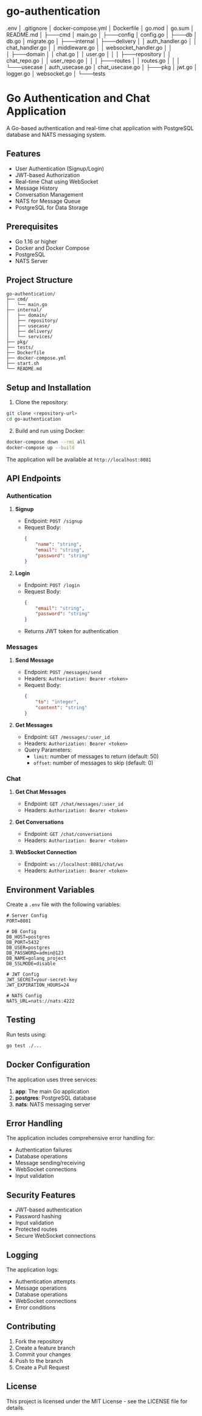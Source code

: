 # go-authentication
 .env
│   .gitignore
│   docker-compose.yml
│   Dockerfile
│   go.mod
│   go.sum
│   README.md
│
├───cmd
│       main.go
│
├───config
│       config.go
│
├───db
│       db.go
│       migrate.go
│
├───internal
│   ├───delivery
│   │       auth_handler.go
│   │       chat_handler.go
│   │       middleware.go
│   │       websocket_handler.go
│   │       
│   ├───domain
│   │       chat.go
│   │       user.go
│   │
│   ├───repository
│   │       chat_repo.go
│   │       user_repo.go
│   │
│   ├───routes
│   │       routes.go
│   │
│   └───usecase
│           auth_usecase.go
│           chat_usecase.go
│
├───pkg
│       jwt.go
│       logger.go
│       websocket.go
│
└───tests
# Go Authentication and Chat Application

A Go-based authentication and real-time chat application with PostgreSQL database and NATS messaging system.

## Features

- User Authentication (Signup/Login)
- JWT-based Authorization
- Real-time Chat using WebSocket
- Message History
- Conversation Management
- NATS for Message Queue
- PostgreSQL for Data Storage

## Prerequisites

- Go 1.16 or higher
- Docker and Docker Compose
- PostgreSQL
- NATS Server

## Project Structure

```
go-authentication/
├── cmd/
│   └── main.go
├── internal/
│   ├── domain/
│   ├── repository/
│   ├── usecase/
│   ├── delivery/
│   └── services/
├── pkg/
├── tests/
├── Dockerfile
├── docker-compose.yml
├── start.sh
└── README.md
```

## Setup and Installation

1. Clone the repository:
```bash
git clone <repository-url>
cd go-authentication
```

2. Build and run using Docker:
```bash
docker-compose down --rmi all
docker-compose up --build
```

The application will be available at `http://localhost:8081`

## API Endpoints

### Authentication

1. **Signup**
   - Endpoint: `POST /signup`
   - Request Body:
     ```json
     {
         "name": "string",
         "email": "string",
         "password": "string"
     }
     ```

2. **Login**
   - Endpoint: `POST /login`
   - Request Body:
     ```json
     {
         "email": "string",
         "password": "string"
     }
     ```
   - Returns JWT token for authentication

### Messages

1. **Send Message**
   - Endpoint: `POST /messages/send`
   - Headers: `Authorization: Bearer <token>`
   - Request Body:
     ```json
     {
         "to": "integer",
         "content": "string"
     }
     ```

2. **Get Messages**
   - Endpoint: `GET /messages/:user_id`
   - Headers: `Authorization: Bearer <token>`
   - Query Parameters:
     - `limit`: number of messages to return (default: 50)
     - `offset`: number of messages to skip (default: 0)

### Chat

1. **Get Chat Messages**
   - Endpoint: `GET /chat/messages/:user_id`
   - Headers: `Authorization: Bearer <token>`

2. **Get Conversations**
   - Endpoint: `GET /chat/conversations`
   - Headers: `Authorization: Bearer <token>`

3. **WebSocket Connection**
   - Endpoint: `ws://localhost:8081/chat/ws`
   - Headers: `Authorization: Bearer <token>`

## Environment Variables

Create a `.env` file with the following variables:

```env
# Server Config
PORT=8081

# DB Config
DB_HOST=postgres
DB_PORT=5432
DB_USER=postgres
DB_PASSWORD=admin@123
DB_NAME=golang_project
DB_SSLMODE=disable

# JWT Config
JWT_SECRET=your-secret-key
JWT_EXPIRATION_HOURS=24

# NATS Config
NATS_URL=nats://nats:4222
```

## Testing

Run tests using:
```bash
go test ./...
```

## Docker Configuration

The application uses three services:
1. **app**: The main Go application
2. **postgres**: PostgreSQL database
3. **nats**: NATS messaging server

## Error Handling

The application includes comprehensive error handling for:
- Authentication failures
- Database operations
- Message sending/receiving
- WebSocket connections
- Input validation

## Security Features

- JWT-based authentication
- Password hashing
- Input validation
- Protected routes
- Secure WebSocket connections

## Logging

The application logs:
- Authentication attempts
- Message operations
- Database operations
- WebSocket connections
- Error conditions

## Contributing

1. Fork the repository
2. Create a feature branch
3. Commit your changes
4. Push to the branch
5. Create a Pull Request

## License

This project is licensed under the MIT License - see the LICENSE file for details.